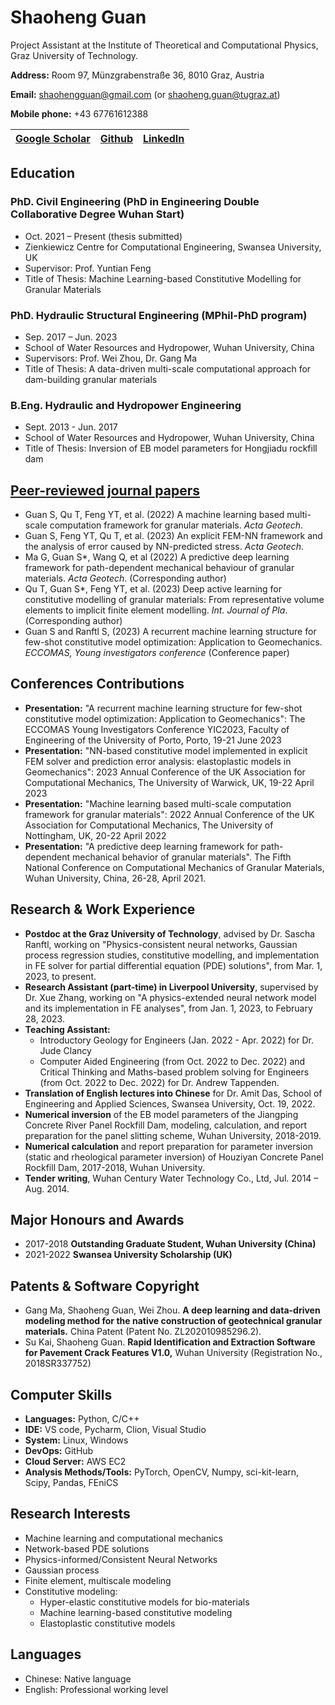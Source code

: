 # Shaoheng Guan

Project Assistant at the Institute of Theoretical and Computational Physics, Graz University of Technology.

**Address:** Room 97, Münzgrabenstraße 36, 8010 Graz, Austria

**Email:** [shaohengguan@gmail.com](mailto:shaohengguan@gmail.com) (or [shaoheng.guan@tugraz.at](mailto:shaoheng.guan@tugraz.at))

**Mobile phone:** +43 67761612388

| [Google Scholar](https://scholar.google.com/citations?user=LUfT89UAAAAJ&hl=zh-CN) | [Github](https://github.com/guanshaoheng) | [LinkedIn](https://www.linkedin.com/in/shaoheng-guan-619a65225/) |
| :---: | :---: | :---: |

## Education

### PhD. Civil Engineering (PhD in Engineering Double Collaborative Degree Wuhan Start)

- Oct. 2021 – Present (thesis submitted)
- Zienkiewicz Centre for Computational Engineering, Swansea University, UK
- Supervisor: Prof. Yuntian Feng
- Title of Thesis: Machine Learning-based Constitutive Modelling for Granular Materials

### PhD. Hydraulic Structural Engineering (MPhil-PhD program)

- Sep. 2017 – Jun. 2023
- School of Water Resources and Hydropower, Wuhan University, China
- Supervisors: Prof. Wei Zhou, Dr. Gang Ma
- Title of Thesis: A data-driven multi-scale computational approach for dam-building granular materials

### B.Eng. Hydraulic and Hydropower Engineering

- Sept. 2013 - Jun. 2017
- School of Water Resources and Hydropower, Wuhan University, China
- Title of Thesis: Inversion of EB model parameters for Hongjiadu rockfill dam

## [Peer-reviewed journal papers](https://scholar.google.com/citations?user=LUfT89UAAAAJ&hl=zh-CN)

- Guan S, Qu T, Feng YT, et al. (2022) A machine learning based multi-scale computation framework for granular materials. *Acta Geotech*.
- Guan S, Feng YT, Qu T, et al. (2023) An explicit FEM-NN framework and the analysis of error caused by NN-predicted stress. *Acta Geotech*.
- Ma G, Guan S*, Wang Q, et al (2022) A predictive deep learning framework for path-dependent mechanical behaviour of granular materials. *Acta Geotech*. (Corresponding author)
- Qu T, Guan S*, Feng YT, et al. (2023) Deep active learning for constitutive modelling of granular materials: From representative volume elements to implicit finite element modelling. *Int. Journal of Pla*. (Corresponding author)
- Guan S and Ranftl S, (2023) A recurrent machine learning structure for few-shot constitutive model optimization: Application to Geomechanics. *ECCOMAS, Young investigators conference* (Conference paper)

## Conferences Contributions

- **Presentation:** "A recurrent machine learning structure for few-shot constitutive model optimization: Application to Geomechanics": The ECCOMAS Young Investigators Conference YIC2023, Faculty of Engineering of the University of Porto, Porto, 19-21 June 2023
- **Presentation:** "NN-based constitutive model implemented in explicit FEM solver and prediction error analysis: elastoplastic models in Geomechanics": 2023 Annual Conference of the UK Association for Computational Mechanics, The University of Warwick, UK, 19-22 April 2023
- **Presentation:** "Machine learning based multi-scale computation framework for granular materials": 2022 Annual Conference of the UK Association for Computational Mechanics, The University of Nottingham, UK, 20-22 April 2022
- **Presentation:** "A predictive deep learning framework for path-dependent mechanical behavior of granular materials". The Fifth National Conference on Computational Mechanics of Granular Materials, Wuhan University, China, 26-28, April 2021.

## Research & Work Experience

- **Postdoc at the Graz University of Technology**, advised by Dr. Sascha Ranftl, working on "Physics-consistent neural networks, Gaussian process regression studies, constitutive modelling, and implementation in FE solver for partial differential equation (PDE) solutions", from Mar. 1, 2023, to present.
- **Research Assistant (part-time) in Liverpool University**, supervised by Dr. Xue Zhang, working on "A physics-extended neural network model and its implementation in FE analyses", from Jan. 1, 2023, to February 28, 2023.
- **Teaching Assistant:**
  - Introductory Geology for Engineers (Jan. 2022 - Apr. 2022) for Dr. Jude Clancy
  - Computer Aided Engineering (from Oct. 2022 to Dec. 2022) and Critical Thinking and Maths-based problem solving for Engineers (from Oct. 2022 to Dec. 2022) for Dr. Andrew Tappenden.
- **Translation of English lectures into Chinese** for Dr. Amit Das, School of Engineering and Applied Sciences, Swansea University, Oct. 19, 2022.
- **Numerical inversion** of the EB model parameters of the Jiangping Concrete River Panel Rockfill Dam, modeling, calculation, and report preparation for the panel slitting scheme, Wuhan University, 2018-2019.
- **Numerical calculation** and report preparation for parameter inversion (static and rheological parameter inversion) of Houziyan Concrete Panel Rockfill Dam, 2017-2018, Wuhan University.
- **Tender writing**, Wuhan Century Water Technology Co., Ltd, Jul. 2014 – Aug. 2014.

## Major Honours and Awards

- 2017-2018 **Outstanding Graduate Student, Wuhan University (China)**
- 2021-2022 **Swansea University Scholarship (UK)**

## Patents & Software Copyright

- Gang Ma, Shaoheng Guan, Wei Zhou. **A deep learning and data-driven modeling method for the native construction of geotechnical granular materials.** China Patent (Patent No. ZL202010985296.2).
- Su Kai, Shaoheng Guan. **Rapid Identification and Extraction Software for Pavement Crack Features V1.0,** Wuhan University (Registration No., 2018SR337752)

## Computer Skills

- **Languages:** Python, C/C++
- **IDE:** VS code, Pycharm, Clion, Visual Studio
- **System:** Linux, Windows
- **DevOps:** GitHub
- **Cloud Server:** AWS EC2
- **Analysis Methods/Tools:** PyTorch, OpenCV, Numpy, sci-kit-learn, Scipy, Pandas, FEniCS

## Research Interests

- Machine learning and computational mechanics
- Network-based PDE solutions
- Physics-informed/Consistent Neural Networks
- Gaussian process
- Finite element, multiscale modeling
- Constitutive modeling:
  - Hyper-elastic constitutive models for bio-materials
  - Machine learning-based constitutive modeling
  - Elastoplastic constitutive models

## Languages

- Chinese: Native language
- English: Professional working level


